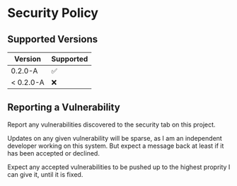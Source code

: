 # Security Policy

## Supported Versions

|  Version  |  Supported         |
| --------- | ------------------ |
| 0.2.0-A   | :white_check_mark: |
| < 0.2.0-A | :x:                |

## Reporting a Vulnerability

Report any vulnerabilities discovered to the security tab on this project.

Updates on any given vulnerability will be sparse, as I am an independent developer working on this system. But expect a message back at least if it has been accepted or declined.

Expect any accepted vulnerabilities to be pushed up to the highest proprity I can give it, until it is fixed.
